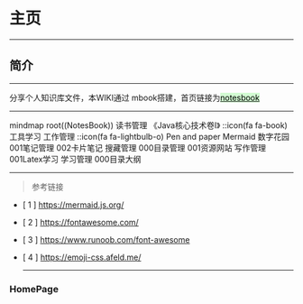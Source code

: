 # 主页
---


## 简介
---

分享个人知识库文件，本WIKI通过 mbook搭建，首页链接为[<mark style="background: #BBFABBA6;">notesbook</mark>](https://www.likui.info/notesbook/index.html)



---



<!DOCTYPE html>
<html lang="en">

  <body>
    <div  class="mermaid">    
      mindmap
        root((NotesBook))
          读书管理
            《Java核心技术卷I》
            ::icon(fa fa-book)
          工具学习
          工作管理
            ::icon(fa fa-lightbulb-o)
            Pen and paper
            Mermaid
          数字花园
            001笔记管理
            002卡片笔记
          搜藏管理
            000目录管理
            001资源网站
          写作管理
            001Latex学习
          学习管理
            000目录大纲
    </div>
    <script type="module">
      import mermaid from 'https://cdn.jsdelivr.net/npm/mermaid@10/dist/mermaid.esm.min.mjs';
    </script>
  </body>
</html>





---
> 参考链接

* [ 1 ] https://mermaid.js.org/
* [ 2 ] https://fontawesome.com/
* [ 3 ] https://www.runoob.com/font-awesome
* [ 4 ] https://emoji-css.afeld.me/
  


  ---

<!DOCTYPE html>
<html lang="en">

  <body>



  <h3 class="fal fa-user-injured><a href ="https://www.likui.info">HomePage</a></h3>


  </body>
</html>










